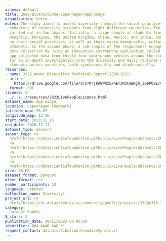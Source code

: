 ```yaml
---
schema: default
title: 2020-DiversityOne-Copenhagen-App-usage
organization: Unitn
notes: The study aimed to assess diversity through the social practices and daily
  behaviors of university students from eight different countries. The research was
  carried out in two phases. Initially, a large sample of students from Denmark, Italy,
  Mongolia, Paraguay, the United Kingdom, China, Mexico, and India, completed a survey
  on their social practices, as well as their socio-demographic, cultural, and psychological
  elements. In the second phase, a sub-sample of the respondents engaged in a four-week
  data collection by using an innovative smartphone application called iLog. This
  app collected data from thirty-four smartphone sensors around the clock, allowing
  for an in-depth investigation into the diversity and daily routines of university
  students across countries, both synchronically and diachronically.
resources:
- name: 2022_WeNet_Diversity1_Technical-Report(2020-2021)
  url: >-
    https://drive.google.com/file/d/1TMrjkAEWRZ5xhETJKOCnERgh_Z06PO2E/view?usp=drive_link
  format: PDF
license: >-
  ./../../resources/2023LivePeopleLicense.html
dataset_name: App-usage
location: Copenhagen (Denmark)
latitude_map: 55.67
longitude_map: 12.56
start_date: 2020.11.16
end_date: 2020.12.11
dataset_type: Sensors
sensor_type: <a 
  href="https://datascientiafoundation.github.io/LivePeople/datasets/2020-DV1-Copenhagen-Application%20Event/">application</a>,
  <a 
  href="https://datascientiafoundation.github.io/LivePeople/datasets/2020-DV1-Copenhagen-Headset%20Plug%20Event/">headsetplug</a>,
  <a 
  href="https://datascientiafoundation.github.io/LivePeople/datasets/2020-DV1-Copenhagen-Music%20Event/">music</a>,
  <a 
  href="https://datascientiafoundation.github.io/LivePeople/datasets/2020-DV1-Copenhagen-Notification%20Event/">notification</a>
size: 16 MB
dataset_format: parquet
other_format: csv
number_participants: 18
language: unknown
collection_name: Diversity1
project_url: <a 
  href="https://ds.datascientia.eu/community/public/projects/3720e313-356e-4b7c-830e-be5cc7dbb3b3">https://ds.datascientia.eu/community/public/projects/3720e313-356e-4b7c-830e-be5cc7dbb3b3</a>
category:
- Dataset Bundle
5_stars: 3
publication_date: 30/11/2023 00:00:00
identifier: 004.AAAD.AAC.**
request_contact: datadistribution.knowdive@unitn.it
---
```

